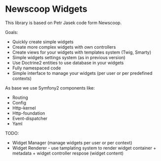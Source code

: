 Newscoop Widgets
================

This library is based on Petr Jasek code form Newscoop.

Goals:

* Quickly create simple widgets
* Create more complex widgets with own controllers
* Create views for your widgets with templates system (Twig, Smarty)
* Simple widgets settings system (as in previous version)
* Use Doctrine2 entities to use database in your widgets
* Fully namespaced code
* Simple interface to manage your widgets (per user or per predefined contexts)

As base we use Symfony2 components like:

* Routing
* Config
* Http-kernel
* Http-foundation
* Event-dispatcher
* Yaml

TODO:

* Widget Manager (manage widgets per user or per context)
* Widget Renderer - use tamplating system to render widget container + metadata + widget controller respose (widget content)